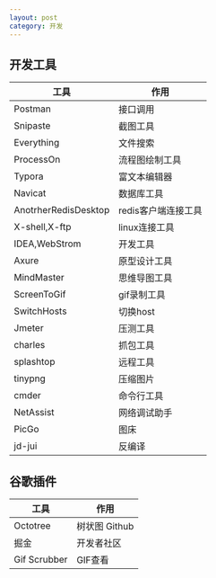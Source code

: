 ```yaml
---
layout: post
category: 开发
---
```

## 开发工具

| 工具                 | 作用                |
| -------------------- | ------------------- |
| Postman              | 接口调用            |
| Snipaste             | 截图工具            |
| Everything           | 文件搜索            |
| ProcessOn            | 流程图绘制工具      |
| Typora               | 富文本编辑器        |
| Navicat              | 数据库工具          |
| AnotrherRedisDesktop | redis客户端连接工具 |
| X-shell,X-ftp        | linux连接工具       |
| IDEA,WebStrom        | 开发工具            |
| Axure                | 原型设计工具        |
| MindMaster           | 思维导图工具        |
| ScreenToGif          | gif录制工具         |
| SwitchHosts          | 切换host            |
| Jmeter               | 压测工具            |
| charles              | 抓包工具            |
| splashtop            | 远程工具            |
| tinypng              | 压缩图片            |
| cmder                | 命令行工具          |
| NetAssist            | 网络调试助手        |
| PicGo                | 图床                |
| jd-jui               | 反编译          |

## 谷歌插件

| 工具     | 作用          |
| -------- | ------------- |
| Octotree | 树状图 Github |
| 掘金     | 开发者社区    |
| Gif Scrubber | GIF查看   |

